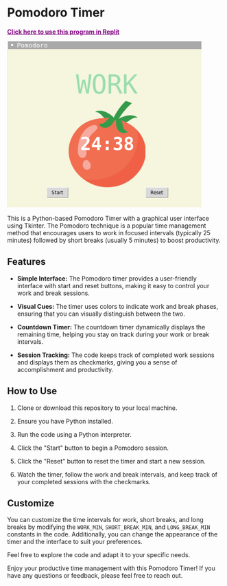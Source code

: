 # Pomodoro Timer

<b><a href="https://replit.com/@HayOo1/PomodoraTimer" style="color:purple;">Click here to use this program in Replit</a></b>

![alt text](/program.png)

This is a Python-based Pomodoro Timer with a graphical user interface using Tkinter. The Pomodoro technique is a popular time management method that encourages users to work in focused intervals (typically 25 minutes) followed by short breaks (usually 5 minutes) to boost productivity.

## Features

- **Simple Interface:** The Pomodoro timer provides a user-friendly interface with start and reset buttons, making it easy to control your work and break sessions.

- **Visual Cues:** The timer uses colors to indicate work and break phases, ensuring that you can visually distinguish between the two.

- **Countdown Timer:** The countdown timer dynamically displays the remaining time, helping you stay on track during your work or break intervals.

- **Session Tracking:** The code keeps track of completed work sessions and displays them as checkmarks, giving you a sense of accomplishment and productivity.

## How to Use

1. Clone or download this repository to your local machine.

2. Ensure you have Python installed.

3. Run the code using a Python interpreter.

4. Click the "Start" button to begin a Pomodoro session.

5. Click the "Reset" button to reset the timer and start a new session.

6. Watch the timer, follow the work and break intervals, and keep track of your completed sessions with the checkmarks.

## Customize

You can customize the time intervals for work, short breaks, and long breaks by modifying the `WORK_MIN`, `SHORT_BREAK_MIN`, and `LONG_BREAK_MIN` constants in the code. Additionally, you can change the appearance of the timer and the interface to suit your preferences.

Feel free to explore the code and adapt it to your specific needs.

Enjoy your productive time management with this Pomodoro Timer! If you have any questions or feedback, please feel free to reach out.


